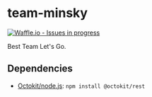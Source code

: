 # team-minsky
[![Waffle.io - Issues in progress](https://badge.waffle.io/utk-cs/team-minsky.png?label=in%20progress&title=In%20Progress)](http://waffle.io/utk-cs/team-minsky)


Best Team Let's Go. 

## Dependencies
* [Octokit/node.js](https://github.com/octokit/rest.js/): `npm install @octokit/rest`
